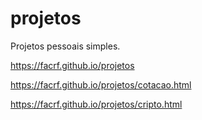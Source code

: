 # projetos
Projetos pessoais simples.

https://facrf.github.io/projetos

https://facrf.github.io/projetos/cotacao.html

https://facrf.github.io/projetos/cripto.html



